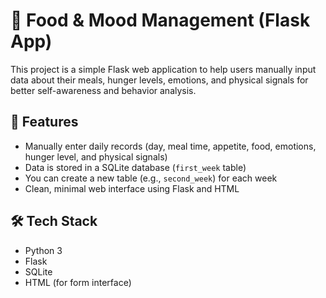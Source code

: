 # 🥗 Food & Mood Management (Flask App)

This project is a simple Flask web application to help  users manually input data about their meals, hunger levels, emotions, and physical signals for better self-awareness and behavior analysis.

## 🚀 Features

- Manually enter daily records (day, meal time, appetite, food, emotions, hunger level, and physical signals)
- Data is stored in a SQLite database (`first_week` table)
- You can create a new table (e.g., `second_week`) for each week
- Clean, minimal web interface using Flask and HTML

## 🛠️ Tech Stack

- Python 3
- Flask
- SQLite
- HTML (for form interface)

  